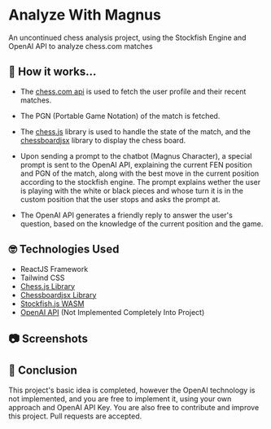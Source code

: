 # Analyze With Magnus
An uncontinued chess analysis project, using the Stockfish Engine and OpenAI API to analyze chess.com matches

## 🤔 How it works...
* The [chess.com api](https://chess.com/developers) is used to fetch the user profile and their recent matches.
  
* The PGN (Portable Game Notation) of the match is fetched.
  
* The [chess.js](https://www.npmjs.com/package/chess.js) library is used to handle the state of the match, and the [chessboardjsx](https://www.npmjs.com/package/chessboardjsx) library to display the chess board.
  
* Upon sending a prompt to the chatbot (Magnus Character), a special prompt is sent to the OpenAI API, explaining the current FEN position and PGN of the match, along with the best move in the current position according to the stockfish engine. The prompt explains wether the user is playing with the white or black pieces and whose turn it is in the custom position that the user stops and asks the prompt at.
  
* The OpenAI API generates a friendly reply to answer the user's question, based on the knowledge of the current position and the game.

## 🤓 Technologies Used
* ReactJS Framework
* Tailwind CSS
* [Chess.js Library](https://www.npmjs.com/package/chess.js)
* [Chessboardjsx Library](https://www.npmjs.com/package/chessboardjsx)
* [Stockfish.js WASM](https://github.com/nmrugg/stockfish.js)
* [OpenAI API](https://openai.com/) (Not Implemented Completely Into Project)
  
## 📷 Screenshots

## 🌻 Conclusion
This project's basic idea is completed, however the OpenAI technology is not implemented, and you are free to implement it, using your own approach and OpenAI API Key. You are also free to contribute and improve this project. Pull requests are accepted.
